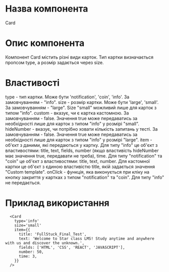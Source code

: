 # Назва компонента

Card

# Опис компонента

Компонент Card містить різні види карток. Тип картки визначається пропсом type, а розмір задається через size.

# Властивості

type - тип картки. Може бути 'notification', 'coin', 'info'. За замовчуванням - "info".
size - розмір картки. Може бути 'large', 'small'. За замовчуванням - "large". Size "small" можливий лише для карток з типом "info".
custom - вказує, чи є картка кастомною. За замовчуванням - false. Значення true може передаватись за необхідності лише для карток з типом "info" у розмірі "small".
hideNumber - вказує, чи потрібно ховати кількість запитань у тесті. За замовчуванням - false. Значення true може передаватись за необхідності лише для карток з типом "info" у розмірі "large".
item - об'єкт з даними, які передаються у картку. Для типу "info" це об'єкт з властивостями: title, text, fields, number (якщо властивість hideNumber має значення true, передавати не треба), time. Для типу "notification" та "coin" це об'єкт з властивостями: title, text, number. Для кастомної картки це об'єкт з єдиною властивістю title, якій задається значення "Custom template".
onClick - функція, яка виконується при кліку на кнопку закриття у картках з типом "notification" та "coin". Для типу "info" не передається.

# Приклад використання

      <Card
        type='info'
        size='small'
        item={{
          title: 'FullStuck_Final_Test',
          text: 'Welcome to Star class LMS! Study anytime and anywhere with us and discover the unknown.',
          fields: ['HTML', 'CSS', 'REACT', 'JAVASCRIPT'],
          number: 50,
          time: 3,
        }}
      />